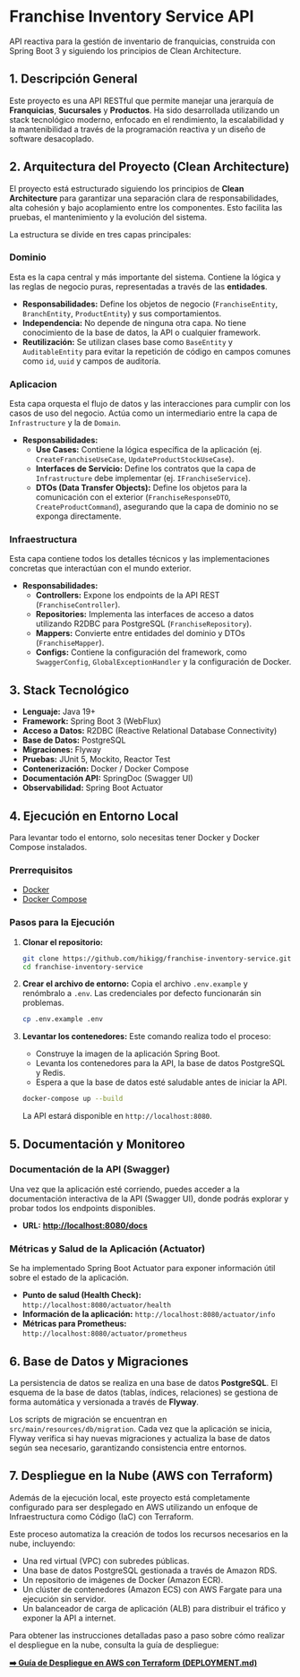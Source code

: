# Franchise Inventory Service API

API reactiva para la gestión de inventario de franquicias, construida con Spring Boot 3 y siguiendo los principios de Clean Architecture.

## 1. Descripción General

Este proyecto es una API RESTful que permite manejar una jerarquía de **Franquicias**, **Sucursales** y **Productos**. Ha sido desarrollada utilizando un stack tecnológico moderno, enfocado en el rendimiento, la escalabilidad y la mantenibilidad a través de la programación reactiva y un diseño de software desacoplado.

## 2. Arquitectura del Proyecto (Clean Architecture)

El proyecto está estructurado siguiendo los principios de **Clean Architecture** para garantizar una separación clara de responsabilidades, alta cohesión y bajo acoplamiento entre los componentes. Esto facilita las pruebas, el mantenimiento y la evolución del sistema.

La estructura se divide en tres capas principales:

### Dominio
Esta es la capa central y más importante del sistema. Contiene la lógica y las reglas de negocio puras, representadas a través de las **entidades**.

-   **Responsabilidades:** Define los objetos de negocio (`FranchiseEntity`, `BranchEntity`, `ProductEntity`) y sus comportamientos.
-   **Independencia:** No depende de ninguna otra capa. No tiene conocimiento de la base de datos, la API o cualquier framework.
-   **Reutilización:** Se utilizan clases base como `BaseEntity` y `AuditableEntity` para evitar la repetición de código en campos comunes como `id`, `uuid` y campos de auditoría.

### Aplicacion
Esta capa orquesta el flujo de datos y las interacciones para cumplir con los casos de uso del negocio. Actúa como un intermediario entre la capa de `Infrastructure` y la de `Domain`.

-   **Responsabilidades:**
    -   **Use Cases:** Contiene la lógica específica de la aplicación (ej. `CreateFranchiseUseCase`, `UpdateProductStockUseCase`).
    -   **Interfaces de Servicio:** Define los contratos que la capa de `Infrastructure` debe implementar (ej. `IFranchiseService`).
    -   **DTOs (Data Transfer Objects):** Define los objetos para la comunicación con el exterior (`FranchiseResponseDTO`, `CreateProductCommand`), asegurando que la capa de dominio no se exponga directamente.

###  Infraestructura
Esta capa contiene todos los detalles técnicos y las implementaciones concretas que interactúan con el mundo exterior.

-   **Responsabilidades:**
    -   **Controllers:** Expone los endpoints de la API REST (`FranchiseController`).
    -   **Repositories:** Implementa las interfaces de acceso a datos utilizando R2DBC para PostgreSQL (`FranchiseRepository`).
    -   **Mappers:** Convierte entre entidades del dominio y DTOs (`FranchiseMapper`).
    -   **Configs:** Contiene la configuración del framework, como `SwaggerConfig`, `GlobalExceptionHandler` y la configuración de Docker.

## 3. Stack Tecnológico

-   **Lenguaje:** Java 19+
-   **Framework:** Spring Boot 3 (WebFlux)
-   **Acceso a Datos:** R2DBC (Reactive Relational Database Connectivity)
-   **Base de Datos:** PostgreSQL
-   **Migraciones:** Flyway
-   **Pruebas:** JUnit 5, Mockito, Reactor Test
-   **Contenerización:** Docker / Docker Compose
-   **Documentación API:** SpringDoc (Swagger UI)
-   **Observabilidad:** Spring Boot Actuator

## 4. Ejecución en Entorno Local

Para levantar todo el entorno, solo necesitas tener Docker y Docker Compose instalados.

### Prerrequisitos

-   [Docker](https://www.docker.com/get-started)
-   [Docker Compose](https://docs.docker.com/compose/install/)

### Pasos para la Ejecución

1.  **Clonar el repositorio:**
    ```bash
    git clone https://github.com/hikigg/franchise-inventory-service.git
    cd franchise-inventory-service
    ```

2.  **Crear el archivo de entorno:**
    Copia el archivo `.env.example` y renómbralo a `.env`. Las credenciales por defecto funcionarán sin problemas.
    ```bash
    cp .env.example .env
    ```

3.  **Levantar los contenedores:**
    Este comando realiza todo el proceso:
    - Construye la imagen de la aplicación Spring Boot.
    - Levanta los contenedores para la API, la base de datos PostgreSQL y Redis.
    - Espera a que la base de datos esté saludable antes de iniciar la API.
    ```bash
    docker-compose up --build
    ```
    La API estará disponible en `http://localhost:8080`.

## 5. Documentación y Monitoreo

### Documentación de la API (Swagger)

Una vez que la aplicación esté corriendo, puedes acceder a la documentación interactiva de la API (Swagger UI), donde podrás explorar y probar todos los endpoints disponibles.

-   **URL:** [**http://localhost:8080/docs**](http://localhost:8080/docs)

### Métricas y Salud de la Aplicación (Actuator)

Se ha implementado Spring Boot Actuator para exponer información útil sobre el estado de la aplicación.

-   **Punto de salud (Health Check):** `http://localhost:8080/actuator/health`
-   **Información de la aplicación:** `http://localhost:8080/actuator/info`
-   **Métricas para Prometheus:** `http://localhost:8080/actuator/prometheus`

## 6. Base de Datos y Migraciones

La persistencia de datos se realiza en una base de datos **PostgreSQL**. El esquema de la base de datos (tablas, índices, relaciones) se gestiona de forma automática y versionada a través de **Flyway**.

Los scripts de migración se encuentran en `src/main/resources/db/migration`. Cada vez que la aplicación se inicia, Flyway verifica si hay nuevas migraciones y actualiza la base de datos según sea necesario, garantizando consistencia entre entornos.

## 7. Despliegue en la Nube (AWS con Terraform)

Además de la ejecución local, este proyecto está completamente configurado para ser desplegado en AWS utilizando un enfoque de Infraestructura como Código (IaC) con Terraform.

Este proceso automatiza la creación de todos los recursos necesarios en la nube, incluyendo:
-   Una red virtual (VPC) con subredes públicas.
-   Una base de datos PostgreSQL gestionada a través de Amazon RDS.
-   Un repositorio de imágenes de Docker (Amazon ECR).
-   Un clúster de contenedores (Amazon ECS) con AWS Fargate para una ejecución sin servidor.
-   Un balanceador de carga de aplicación (ALB) para distribuir el tráfico y exponer la API a internet.

Para obtener las instrucciones detalladas paso a paso sobre cómo realizar el despliegue en la nube, consulta la guía de despliegue:

**[➡️ Guía de Despliegue en AWS con Terraform (DEPLOYMENT.md)](DEPLOYMENT.md)**